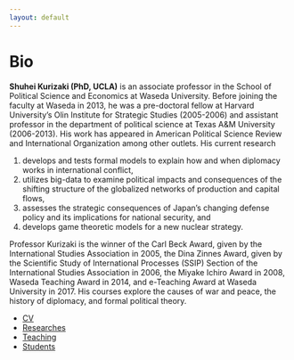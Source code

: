 ```yaml
---
layout: default
---
```

<h1>Bio</h1>

**Shuhei Kurizaki (PhD, UCLA)** is an associate professor in the School of Political Science and Economics at Waseda University. Before joining the faculty at Waseda in 2013, he was a pre-doctoral fellow at Harvard University’s Olin Institute for Strategic Studies (2005-2006) and assistant professor in the department of political science at Texas A&M University (2006-2013). His work has appeared in American Political Science Review and International Organization among other outlets. His current research
 1. develops and tests formal models to explain how and when diplomacy works in international conflict,
 2. utilizes big-data to examine political impacts and consequences of the shifting structure of the globalized networks of production and capital flows,
 3. assesses the strategic consequences of Japan’s changing defense policy and its implications for national security, and
 4. develops game theoretic models for a new nuclear strategy.

Professor Kurizaki is the winner of the Carl Beck Award, given by the International Studies Association in 2005, the Dina Zinnes Award, given by the Scientific Study of International Processes (SSIP) Section of the International Studies Association in 2006, the Miyake Ichiro Award in 2008, Waseda Teaching Award in 2014, and e-Teaching Award at Waseda University in 2017. His courses explore the causes of war and peace, the history of diplomacy, and formal political theory.

- [CV](https://www.f.waseda.jp/kurizaki/cv.html)
- [Researches](./another-page.html)
- [Teaching](./teaching.html)
- [Students](./students.html)


